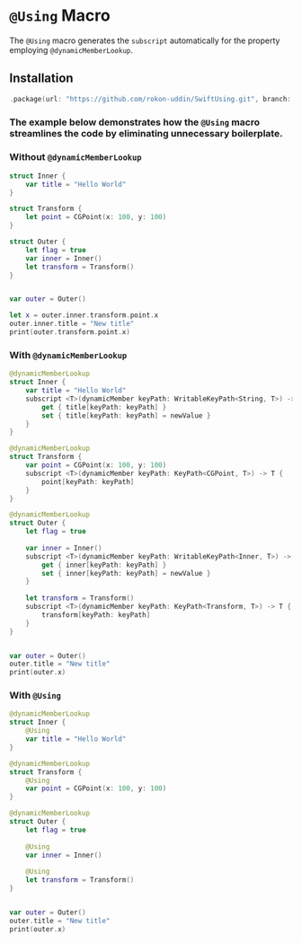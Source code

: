 # `@Using` Macro
The `@Using` macro generates the `subscript` automatically for the property employing `@dynamicMemberLookup`.

## Installation
```Swift
.package(url: "https://github.com/rokon-uddin/SwiftUsing.git", branch: "main")
```
### The example below demonstrates how the `@Using` macro streamlines the code by eliminating unnecessary boilerplate.

### Without `@dynamicMemberLookup`
```Swift
struct Inner {
    var title = "Hello World"
}

struct Transform {
    let point = CGPoint(x: 100, y: 100)
}

struct Outer {
    let flag = true
    var inner = Inner()
    let transform = Transform()
}


var outer = Outer()

let x = outer.inner.transform.point.x
outer.inner.title = "New title"
print(outer.transform.point.x)
```

### With `@dynamicMemberLookup`

```Swift
@dynamicMemberLookup
struct Inner {
    var title = "Hello World"
    subscript <T>(dynamicMember keyPath: WritableKeyPath<String, T>) -> T {
        get { title[keyPath: keyPath] }
        set { title[keyPath: keyPath] = newValue }
    }
}

@dynamicMemberLookup
struct Transform {
    var point = CGPoint(x: 100, y: 100)
    subscript <T>(dynamicMember keyPath: KeyPath<CGPoint, T>) -> T {
        point[keyPath: keyPath]
    }
}

@dynamicMemberLookup
struct Outer {
    let flag = true
    
    var inner = Inner()
    subscript <T>(dynamicMember keyPath: WritableKeyPath<Inner, T>) -> T {
        get { inner[keyPath: keyPath] }
        set { inner[keyPath: keyPath] = newValue }
    }
    
    let transform = Transform()
    subscript <T>(dynamicMember keyPath: KeyPath<Transform, T>) -> T {
        transform[keyPath: keyPath]
    }
}


var outer = Outer()
outer.title = "New title"
print(outer.x)

```
### With `@Using`
```Swift
@dynamicMemberLookup
struct Inner {
    @Using
    var title = "Hello World"
}

@dynamicMemberLookup
struct Transform {
    @Using
    var point = CGPoint(x: 100, y: 100)
}

@dynamicMemberLookup
struct Outer {
    let flag = true
    
    @Using
    var inner = Inner()
    
    @Using
    let transform = Transform()
}


var outer = Outer()
outer.title = "New title"
print(outer.x)
```

